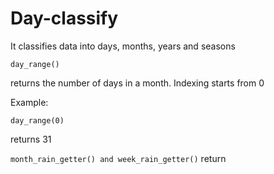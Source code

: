 # Day-classify
It classifies data into days, months, years and seasons

```
day_range()
```
returns the number of days in a month. Indexing starts from 0

Example:
```
day_range(0)
```
returns 31

```month_rain_getter() and week_rain_getter()``` return 
